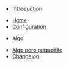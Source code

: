 - Introduction

* [Home](/ "Tuki")
* [Configuration](config.md "Tuki")

- Algo

* [Algo pero pequeñito](/)
* [Changelog](changelog.md "Porque no va") <!-- Esto deberia ir abajo del todo -->